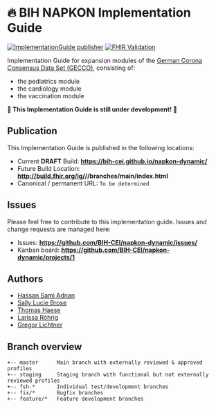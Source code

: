 # 🔥 BIH NAPKON Implementation Guide
[![ImplementationGuide publisher](https://github.com/BIH-CEI/napkon-dynamic/actions/workflows/main.yml/badge.svg?branch=master)](https://github.com/BIH-CEI/napkon-dynamic/actions/workflows/main.yml)
[![FHIR Validation](https://github.com/BIH-CEI/napkon-dynamic/actions/workflows/fhir-validate.yml/badge.svg)](https://github.com/BIH-CEI/napkon-dynamic/actions/workflows/fhir-validate.yml)

Implementation Guide for expansion modules of the [German Corona Consensus Data Set (GECCO)](https://simplifier.net/ForschungsnetzCovid-19), consisting of:
* the pediatrics module
* the cardiology module
* the vaccination module

**🚧 This Implementation Guide is still under development! 🚧**

## Publication
This Implementation Guide is published in the following locations:  
* Current **DRAFT** Build: __https://bih-cei.github.io/napkon-dynamic/__  
* Future Build Location: __http://build.fhir.org/ig/<handle>/<repo>/branches/main/index.html__    
* Canonical / permanent URL: ```To be determined```  

## Issues
Please feel free to contribute to this implementation guide. Issues and change requests are managed here:  

* Issues:  __https://github.com/BIH-CEI/napkon-dynamic/issues/__  
* Kanban board:  __https://github.com/BIH-CEI/napkon-dynamic/projects/1__  


## Authors
* [Hassan Sami Adnan]( https://github.com/sami5001 )  
* [Sally Lucie Brose]( https://github.com/BroseS8927 )  
* [Thomas Haese ]( https://github.com/thaese )  
* [Larissa Röhrig]( https://github.com/Larissa-MR )  
* [Gregor Lichtner]( https://github.com/glichtner )  


## Branch overview

```
+-- master      Main branch with externally reviewed & approved profiles
+-- staging     Staging branch with functional but not externally reviewed profiles
+-- fsh-*       Individual test/development branches
+-- fix/*       Bugfix branches
+-- feature/*   Feature development branches
```
